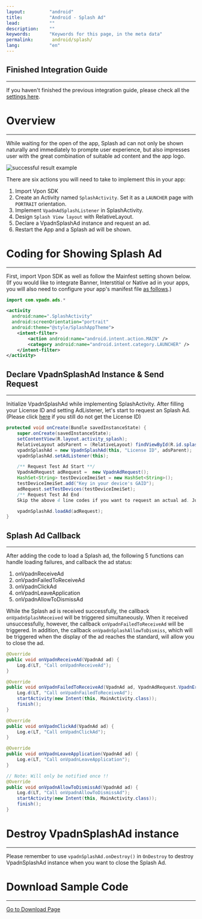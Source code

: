 ```yaml
---
layout:         "android"
title:          "Android - Splash Ad"
lead:           ""
description:    ""
keywords:       "Keywords for this page, in the meta data"
permalink:       android/splash/
lang:           "en"
---
```

## Finished Integration Guide
---
If you haven't finished the previous integration guide, please check all the [settings here].

# Overview
--------
While waiting for the open of the app, Splash ad can not only be shown naturally and immediately to prompte user experience, but also impresses user with the great combination of suitable ad content and the app logo.

<img class="width-400" src="{{site.imgurl}}/Splash_Android.png" alt="successful result example">

There are six actions you will need to take to implement this in your app:

1. Import Vpon SDK
2. Create an Activity named `SplashActivity`. Set it as a `LAUNCHER` page with `PORTRAIT` orientation.
3. Implement `VpadnAdSplashListener` in SplashActivity.
4. Design `Splash View layout` with RelativeLayout.
5. Declare a VpadnSplashAd instance and request an ad.
6. Restart the App and a Splash ad will be shown.

# Coding for Showing Splash Ad
--------
First, import Vpon SDK as well as follow the Mainfest setting shown below.<br>
(If you would like to integrate Banner, Interstitial or Native ad in your apps, you will also need to configure your app's manifest file [as follows]({{site.baseurl}}/zh-tw/android/integration-guide/).)

```java
import com.vpadn.ads.*
```

```xml
<activity
  android:name=".SplashActivity"
  android:screenOrientation="portrait"
  android:theme="@style/SplashAppTheme">
    <intent-filter>
        <action android:name="android.intent.action.MAIN" />
        <category android:name="android.intent.category.LAUNCHER" />
    </intent-filter>
</activity>
```

## Declare VpadnSplashAd Instance & Send Request
--------
Initialize VpadnSplashAd while implementing SplashActivity. After filling your License ID and setting AdListener, let's start to request an Splash Ad. (Please click [here] if you still do not get the License ID)

```java
protected void onCreate(Bundle savedInstanceState) {
    super.onCreate(savedInstanceState);
    setContentView(R.layout.activity_splash);
    RelativeLayout adsParent = (RelativeLayout) findViewById(R.id.splashContainer);
    vpadnSplashAd = new VpadnSplashAd(this, "License ID", adsParent);
    vpadnSplashAd.setAdListener(this);

    /** Request Test Ad Start **/
    VpadnAdRequest adRequest =  new VpadnAdRequest();
    HashSet<String> testDeviceImeiSet = new HashSet<String>();
    testDeviceImeiSet.add("Key in your device's GAID");
    adRequest.setTestDevices(testDeviceImeiSet);
    /** Request Test Ad End
    Skip the above 4 line codes if you want to request an actual ad. Just use vpadnSplashAd.loadAd() **/

    vpadnSplashAd.loadAd(adRequest);
}
```

## Splash Ad Callback
--------
After adding the code to load a Splash ad, the following 5 functions can handle loading failures, and callback the ad status:

1. onVpadnReceiveAd
2. onVpadnFailedToReceiveAd
3. onVpadnClickAd
4. onVpadnLeaveApplication
5. onVpadnAllowToDismissAd

While the Splash ad is received successfully, the callback `onVpadnSplashReceived` will be triggered simultaneously. When it received unsuccessfully, however, the callback `onVpadnFailedToReceiveAd` will be triggered. In addition, the callback `onVpadnSplashAllowToDismiss`, which will be triggered when the display of the ad reaches the standard, will allow you to close the ad.

```java
@Override
public void onVpadnReceiveAd(VpadnAd ad) {
    Log.d(LT, "Call onVpadnReceiveAd");
}

@Override
public void onVpadnFailedToReceiveAd(VpadnAd ad, VpadnAdRequest.VpadnErrorCode errorCode) {
    Log.d(LT, "Call onVpadnFailedToReceiveAd");
    startActivity(new Intent(this, MainActivity.class));
    finish();
}

@Override
public void onVpadnClickAd(VpadnAd ad) {
    Log.e(LT, "Call onVpadnClickAd");
}

@Override
public void onVpadnLeaveApplication(VpadnAd ad) {
    Log.e(LT, "Call onVpadnLeaveApplication");
}

// Note: Will only be notified once !!
@Override
public void onVpadnAllowToDismissAd(VpadnAd ad) {
    Log.d(LT, "Call onVpadnAllowToDismissAd");
    startActivity(new Intent(this, MainActivity.class));
    finish();
}
```

# Destroy VpadnSplashAd instance
--------
Please remember to use `vpadnSplashAd.onDestroy()` in `OnDestroy` to destroy VpadnSplashAd instance when you want to close the Splash Ad.

# Download Sample Code
--------
[Go to Download Page]


[settings here]: {{site.baseurl}}/android/integration-guide/
[Go to Download Page]: {{site.baseurl}}/android/download
[here]: {{site.baseurl}}/android/registration/
